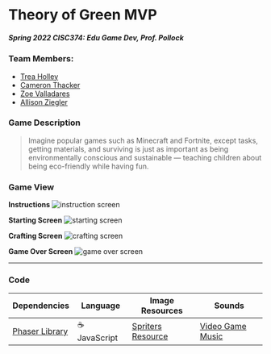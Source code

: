 # Theory of Green MVP
##### Spring 2022 CISC374: Edu Game Dev, Prof. Pollock

### Team Members:
- [Trea Holley](https://github.com/TreaHolley)
- [Cameron Thacker](https://github.com/cthacker-udel)
- [Zoe Valladares](https://github.com/Pink-Hat-Hacker)
- [Allison Ziegler](https://github.com/allisonz316)

### Game Description
> Imagine popular games such as Minecraft and Fortnite, except tasks, getting materials, and surviving is just as important as being environmentally conscious and sustainable –– teaching children about being eco-friendly while having fun. 

### Game View
**Instructions**
![instruction screen]()

**Starting Screen**
![starting screen]()

**Crafting Screen**
![crafting screen]()

**Game Over Screen**
![game over screen]()

---
### Code

| Dependencies | Language | Image Resources | Sounds |
| -------------|----------|-----------------|--------|
| [Phaser Library](https://phaser.io/) | ☕️ JavaScript | [Spriters Resource](https://www.spriters-resource.com/) | [Video Game Music](https://downloads.khinsider.com/game-soundtracks/nintendo-ds)|

